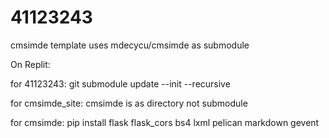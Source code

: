# 41123243
cmsimde template uses mdecycu/cmsimde as submodule

On Replit:

for 41123243: git submodule update --init --recursive 

for cmsimde_site: cmsimde is as directory not submodule

for cmsimde: pip install flask flask_cors bs4 lxml pelican markdown gevent
